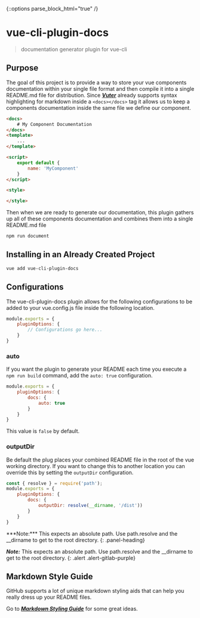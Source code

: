 {::options parse_block_html="true" /}
# vue-cli-plugin-docs

> documentation generator plugin for vue-cli

## Purpose

The goal of this project is to provide a way to store your vue components documentation within your single file format and then compile it into a single README.md file for distribution.  Since ***[Vuter](https://marketplace.visualstudio.com/items?itemName=octref.vetur)*** already supports syntax highlighting for markdown inside a `<docs></docs>` tag it allows us to keep a components documentation inside the same file we define our component.

``` html
<docs>
    # My Component Documentation
</docs>
<template>
    ...
</template>

<script>
    export default {
        name: 'MyComponent'
    }
</script>

<style>

</style>
```

Then when we are ready to generate our documentation, this plugin gathers up all of these components documentation and combines them into a single README.md file

``` sh
npm run document
```

## Installing in an Already Created Project

``` sh
vue add vue-cli-plugin-docs
```

## Configurations

The vue-cli-plugin-docs plugin allows for the following configurations to be added to your vue.config.js file inside the following location.

``` js
module.exports = {
    pluginOptions: {
        // Configurations go here...
    }
}
```

### auto

If you want the plugin to generate your README each time you execute a `npm run build` command, add the `auto: true` configuration.
``` js
module.exports = {
    pluginOptions: {
        docs: {
            auto: true
        }
    }
}
```
This value is `false` by default.

### outputDir

Be default the plug places your combined README file in the root of the vue working directory.  If you want to change this to another location you can override this by setting the `outputDir` configuration.
``` js
const { resolve } = require('path');
module.exports = {
    pluginOptions: {
        docs: {
            outputDir: resolve(__dirname, '/dist'))
        }
    }
}
```
<div class="panel panel-gitlab-purple">
***Note:*** This expects an absolute path. Use path.resolve and the __dirname to get to the root directory.
{: .panel-heading}
</div>

***Note:*** This expects an absolute path. Use path.resolve and the __dirname to get to the root directory.
{: .alert .alert-gitlab-purple}


## Markdown Style Guide

GitHub supports a lot of unique markdown styling aids that can help you really dress up your README files.

Go to ***[Markdown Styling Guide](https://about.gitlab.com/handbook/engineering/ux/technical-writing/markdown-guide/)*** for some great ideas.

